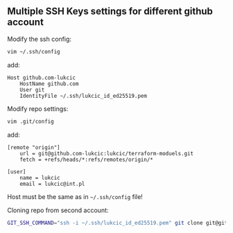 ## Multiple SSH Keys settings for different github account

Modify the ssh config:

```sh
vim ~/.ssh/config
```
add:
```
Host github.com-lukcic
	HostName github.com
	User git
	IdentityFile ~/.ssh/lukcic_id_ed25519.pem
```

Modify repo settings:
```sh 
vim .git/config
```
add:
```
[remote "origin"]
	url = git@github.com-lukcic:lukcic/terraform-moduels.git
	fetch = +refs/heads/*:refs/remotes/origin/*

[user]
	name = lukcic
	email = lukcic@int.pl
```
Host must be the same as in `~/.ssh/config` file!

Cloning repo from second account:
```sh
GIT_SSH_COMMAND="ssh -i ~/.ssh/lukcic_id_ed25519.pem" git clone git@github.com:lukcic/scripts.git
```